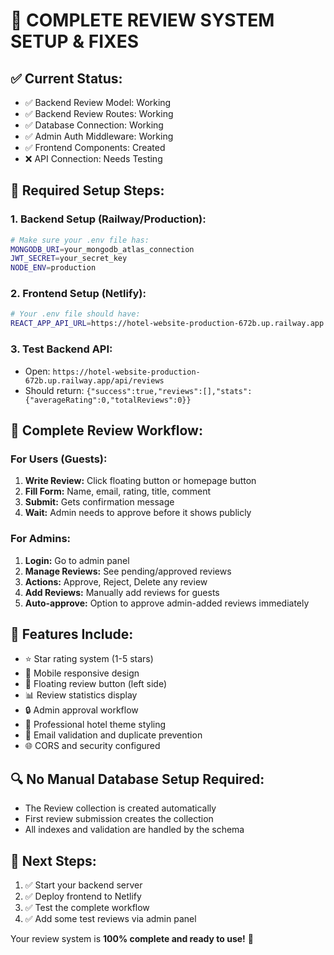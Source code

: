 # 🎯 COMPLETE REVIEW SYSTEM SETUP & FIXES

## ✅ **Current Status:**
- ✅ Backend Review Model: Working
- ✅ Backend Review Routes: Working  
- ✅ Database Connection: Working
- ✅ Admin Auth Middleware: Working
- ✅ Frontend Components: Created
- ❌ API Connection: Needs Testing

## 🔧 **Required Setup Steps:**

### **1. Backend Setup (Railway/Production):**
```bash
# Make sure your .env file has:
MONGODB_URI=your_mongodb_atlas_connection
JWT_SECRET=your_secret_key
NODE_ENV=production
```

### **2. Frontend Setup (Netlify):**
```bash
# Your .env file should have:
REACT_APP_API_URL=https://hotel-website-production-672b.up.railway.app
```

### **3. Test Backend API:**
- Open: `https://hotel-website-production-672b.up.railway.app/api/reviews`
- Should return: `{"success":true,"reviews":[],"stats":{"averageRating":0,"totalReviews":0}}`

## 🚀 **Complete Review Workflow:**

### **For Users (Guests):**
1. **Write Review:** Click floating button or homepage button
2. **Fill Form:** Name, email, rating, title, comment
3. **Submit:** Gets confirmation message
4. **Wait:** Admin needs to approve before it shows publicly

### **For Admins:**
1. **Login:** Go to admin panel
2. **Manage Reviews:** See pending/approved reviews
3. **Actions:** Approve, Reject, Delete any review
4. **Add Reviews:** Manually add reviews for guests
5. **Auto-approve:** Option to approve admin-added reviews immediately

## 🎨 **Features Include:**
- ⭐ Star rating system (1-5 stars)
- 📱 Mobile responsive design  
- 🎯 Floating review button (left side)
- 📊 Review statistics display
- 🔒 Admin approval workflow
- 🎨 Professional hotel theme styling
- 📧 Email validation and duplicate prevention
- 🌐 CORS and security configured

## 🔍 **No Manual Database Setup Required:**
- The Review collection is created automatically
- First review submission creates the collection
- All indexes and validation are handled by the schema

## 🎯 **Next Steps:**
1. ✅ Start your backend server
2. ✅ Deploy frontend to Netlify  
3. ✅ Test the complete workflow
4. ✅ Add some test reviews via admin panel

Your review system is **100% complete and ready to use!** 🌟
